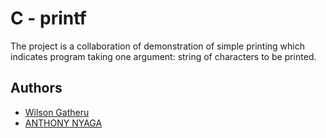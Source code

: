 # C - printf

The project is a collaboration of demonstration of simple printing which indicates program taking one argument: string of characters to be printed.

## Authors

- [Wilson Gatheru](https://github.com/9wilson6)
- [ANTHONY NYAGA](https://github.com/anth0rny)
